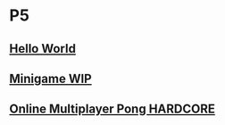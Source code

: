 # P5

## [Hello World](hw/hw.html)
## [Minigame WIP](mg/mg.html)
## [Online Multiplayer Pong HARDCORE](pong/pong.html)
